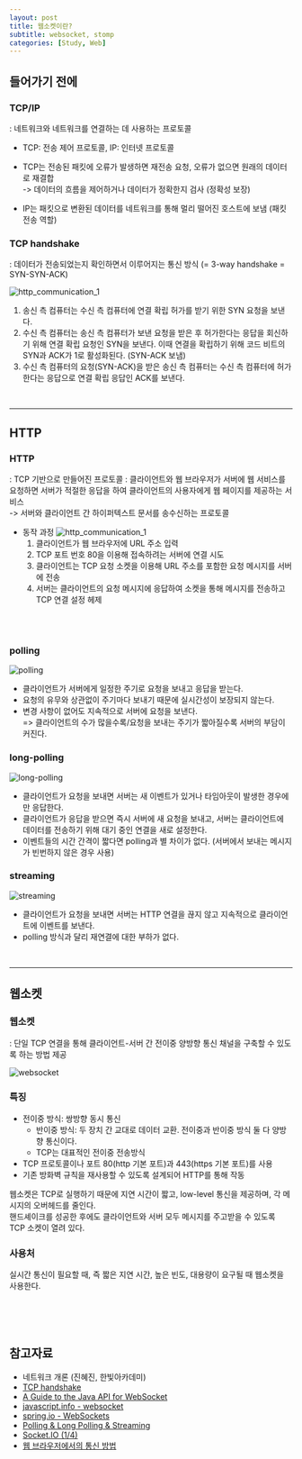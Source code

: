 ```yaml
---
layout: post
title: 웹소켓이란?
subtitle: websocket, stomp
categories: [Study, Web]
---
```


## 들어가기 전에
### TCP/IP
: 네트워크와 네트워크를 연결하는 데 사용하는 프로토콜
- TCP: 전송 제어 프로토콜, IP: 인터넷 프로토콜

- TCP는 전송된 패킷에 오류가 발생하면 재전송 요청, 오류가 없으면 원래의 데이터로 재결합
<br/> -> 데이터의 흐름을 제어하거나 데이터가 정확한지 검사 (정확성 보장)

- IP는 패킷으로 변환된 데이터를 네트워크를 통해 멀리 떨어진 호스트에 보냄 (패킷 전송 역할)

### TCP handshake 
: 데이터가 전송되었는지 확인하면서 이루어지는 통신 방식 (= 3-way handshake = SYN-SYN-ACK)

![http_communication_1](https://github.com/tasty13/tasty13.github.io/assets/101929240/3a83aa6a-c047-4ce7-961c-054aad01b1ad)

1. 송신 측 컴퓨터는 수신 측 컴퓨터에 연결 확립 허가를 받기 위한 SYN 요청을 보낸다.
2. 수신 측 컴퓨터는 송신 측 컴퓨터가 보낸 요청을 받은 후 허가한다는 응답을 회신하기 위해 연결 확립 요청인 SYN을 보낸다. 이때 연결을 확립하기 위해 코드 비트의 SYN과 ACK가 1로 활성화된다. (SYN-ACK 보냄)
3. 수신 측 컴퓨터의 요청(SYN-ACK)을 받은 송신 측 컴퓨터는 수신 측 컴퓨터에 허가한다는 응답으로 연결 확립 응답인 ACK를 보낸다.

<br/>

---

## HTTP
### HTTP
: TCP 기반으로 만들어진 프로토콜
: 클라이언트와 웹 브라우저가 서버에 웹 서비스를 요청하면 서버가 적절한 응답을 하여 클라이언트의 사용자에게 웹 페이지를 제공하는 서비스<br/>
-> 서버와 클라이언트 간 하이퍼텍스트 문서를 송수신하는 프로토콜
- 동작 과정
![http_communication_1](https://github.com/tasty13/tasty13.github.io/assets/101929240/0a4a38e7-9c29-4df1-a98d-8f38def636b3)
    1. 클라이언트가 웹 브라우저에 URL 주소 입력
    2. TCP 포트 번호 80을 이용해 접속하려는 서버에 연결 시도
    3. 클라이언트는 TCP 요청 소켓을 이용해 URL 주소를 포함한 요청 메시지를 서버에 전송
    4. 서버는 클라이언트의 요청 메시지에 응답하여 소켓을 통해 메시지를 전송하고 TCP 연결 설정 헤제

<br/>
<br/>



### polling
![polling](https://github.com/tasty13/tasty13.github.io/assets/101929240/2ff2ea65-ebb1-498a-adc3-fafe4030817f)
- 클라이언트가 서버에게 일정한 주기로 요청을 보내고 응답을 받는다.
- 요청의 유무와 상관없이 주기마다 보내기 때문에 실시간성이 보장되지 않는다.
- 변경 사항이 없어도 지속적으로 서버에 요청을 보낸다.<br/>
=> 클라이언트의 수가 많을수록/요청을 보내는 주기가 짧아질수록 서버의 부담이 커진다.


### long-polling
![long-polling](https://github.com/tasty13/tasty13.github.io/assets/101929240/24efea42-9210-4241-8b25-86d0a85be29b)
- 클라이언트가 요청을 보내면 서버는 새 이벤트가 있거나 타임아웃이 발생한 경우에만 응답한다.
- 클라이언트가 응답을 받으면 즉시 서버에 새 요청을 보내고, 서버는 클라이언트에 데이터를 전송하기 위해 대기 중인 연결을 새로 설정한다.
- 이벤트들의 시간 간격이 짧다면 polling과 별 차이가 없다. (서버에서 보내는 메시지가 빈번하지 않은 경우 사용)

### streaming
![streaming](https://github.com/tasty13/tasty13.github.io/assets/101929240/2a6f4ae4-a849-4f3f-977a-3a8a9497a1a8)
- 클라이언트가 요청을 보내면 서버는 HTTP 연결을 끊지 않고 지속적으로 클라이언트에 이벤트를 보낸다.
- polling 방식과 달리 재연결에 대한 부하가 없다.

<br/>

---

## 웹소켓
### 웹소켓
: 단일 TCP 연결을 통해 클라이언트-서버 간 전이중 양방향 통신 채널을 구축할 수 있도록 하는 방법 제공

![websocket](https://github.com/tasty13/tasty13.github.io/assets/101929240/73bb08fd-cc1c-4e69-8fd1-912260343b8d)



### 특징

- 전이중 방식: 쌍방향 동시 통신
    - 반이중 방식: 두 장치 간 교대로 데이터 교환. 전이중과 반이중 방식 둘 다 양방향 통신이다.
    - TCP는 대표적인 전이중 전송방식
- TCP 프로토콜이나 포트 80(http 기본 포트)과 443(https 기본 포트)를 사용
- 기존 방화벽 규칙을 재사용할 수 있도록 설계되어 HTTP를 통해  작동

웹소켓은 TCP로 실행하기 때문에 지연 시간이 짧고, low-level 통신을 제공하며, 각 메시지의 오버헤드를 줄인다.
<br/>
핸드셰이크를 성공한 후에도 클라이언트와 서버 모두 메시지를 주고받을 수 있도록 TCP 소켓이 열려 있다.

### 사용처

실시간 통신이 필요할 때, 즉 짧은 지연 시간, 높은 빈도, 대용량이 요구될 때 웹소켓을 사용한다.








<br/>
<br/>
<br/>

참고자료
---
- 네트워크 개론 (진혜진, 한빛아카데미)
- [TCP handshake](https://developer.mozilla.org/ko/docs/Glossary/TCP_handshake)
- [A Guide to the Java API for WebSocket](https://www.baeldung.com/java-websockets)
- [javascript.info - websocket](https://ko.javascript.info/websocket)
- [spring.io - WebSockets](https://docs.spring.io/spring-framework/reference/web/websocket.html#)
- [Polling & Long Polling & Streaming](https://dydtjr1128.github.io/etc/2019/09/23/polling-long-polling-streaming.html)
- [Socket.IO (1/4)](https://bcho.tistory.com/896)
- [웹 브라우저에서의 통신 방법](https://warmth424.tistory.com/18)
